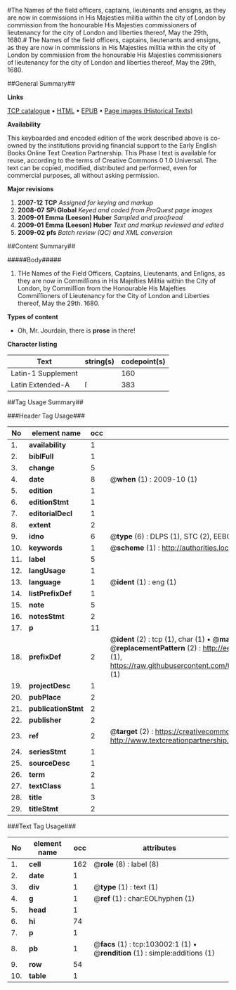 #The Names of the field officers, captains, lieutenants and ensigns, as they are now in commissions in His Majesties militia within the city of London by commission from the honourable His Majesties commissioners of lieutenancy for the city of London and liberties thereof, May the 29th, 1680.#
The Names of the field officers, captains, lieutenants and ensigns, as they are now in commissions in His Majesties militia within the city of London by commission from the honourable His Majesties commissioners of lieutenancy for the city of London and liberties thereof, May the 29th, 1680.

##General Summary##

**Links**

[TCP catalogue](http://www.ota.ox.ac.uk/tcp/)  • 
[HTML](http://tei.it.ox.ac.uk/tcp/Texts-HTML/free/A52/A52480.html)  • 
[EPUB](http://tei.it.ox.ac.uk/tcp/Texts-EPUB/free/A52/A52480.epub) • 
[Page images (Historical Texts)](https://data.historicaltexts.jisc.ac.uk/view?pubId=eebo-14973177e&pageId=eebo-14973177e-103002-1)

**Availability**

This keyboarded and encoded edition of the
	       work described above is co-owned by the institutions
	       providing financial support to the Early English Books
	       Online Text Creation Partnership. This Phase I text is
	       available for reuse, according to the terms of Creative
	       Commons 0 1.0 Universal. The text can be copied,
	       modified, distributed and performed, even for
	       commercial purposes, all without asking permission.

**Major revisions**

1. __2007-12__ __TCP__ *Assigned for keying and markup*
1. __2008-07__ __SPi Global__ *Keyed and coded from ProQuest page images*
1. __2009-01__ __Emma (Leeson) Huber__ *Sampled and proofread*
1. __2009-01__ __Emma (Leeson) Huber__ *Text and markup reviewed and edited*
1. __2009-02__ __pfs__ *Batch review (QC) and XML conversion*

##Content Summary##

#####Body#####

1. THe Names of the Field Officers, Captains, Lieutenants, and Enſigns, as they are now in Commiſſions in His Majeſties Militia within the City of London, by Commiſſion from the Honourable His Majeſties Commiſſioners of Lieutenancy for the City of London and Liberties thereof, May the 29th. 1680.

**Types of content**

  * Oh, Mr. Jourdain, there is **prose** in there!

**Character listing**


|Text|string(s)|codepoint(s)|
|---|---|---|
|Latin-1 Supplement| |160|
|Latin Extended-A|ſ|383|

##Tag Usage Summary##

###Header Tag Usage###

|No|element name|occ|attributes|
|---|---|---|---|
|1.|__availability__|1||
|2.|__biblFull__|1||
|3.|__change__|5||
|4.|__date__|8| @__when__ (1) : 2009-10 (1)|
|5.|__edition__|1||
|6.|__editionStmt__|1||
|7.|__editorialDecl__|1||
|8.|__extent__|2||
|9.|__idno__|6| @__type__ (6) : DLPS (1), STC (2), EEBO-CITATION (1), OCLC (1), VID (1)|
|10.|__keywords__|1| @__scheme__ (1) : http://authorities.loc.gov/ (1)|
|11.|__label__|5||
|12.|__langUsage__|1||
|13.|__language__|1| @__ident__ (1) : eng (1)|
|14.|__listPrefixDef__|1||
|15.|__note__|5||
|16.|__notesStmt__|2||
|17.|__p__|11||
|18.|__prefixDef__|2| @__ident__ (2) : tcp (1), char (1)  •  @__matchPattern__ (2) : ([0-9\-]+):([0-9IVX]+) (1), (.+) (1)  •  @__replacementPattern__ (2) : http://eebo.chadwyck.com/downloadtiff?vid=$1&page=$2 (1), https://raw.githubusercontent.com/textcreationpartnership/Texts/master/tcpchars.xml#$1 (1)|
|19.|__projectDesc__|1||
|20.|__pubPlace__|2||
|21.|__publicationStmt__|2||
|22.|__publisher__|2||
|23.|__ref__|2| @__target__ (2) : https://creativecommons.org/publicdomain/zero/1.0/ (1), http://www.textcreationpartnership.org/docs/. (1)|
|24.|__seriesStmt__|1||
|25.|__sourceDesc__|1||
|26.|__term__|2||
|27.|__textClass__|1||
|28.|__title__|3||
|29.|__titleStmt__|2||


###Text Tag Usage###

|No|element name|occ|attributes|
|---|---|---|---|
|1.|__cell__|162| @__role__ (8) : label (8)|
|2.|__date__|1||
|3.|__div__|1| @__type__ (1) : text (1)|
|4.|__g__|1| @__ref__ (1) : char:EOLhyphen (1)|
|5.|__head__|1||
|6.|__hi__|74||
|7.|__p__|1||
|8.|__pb__|1| @__facs__ (1) : tcp:103002:1 (1)  •  @__rendition__ (1) : simple:additions (1)|
|9.|__row__|54||
|10.|__table__|1||
